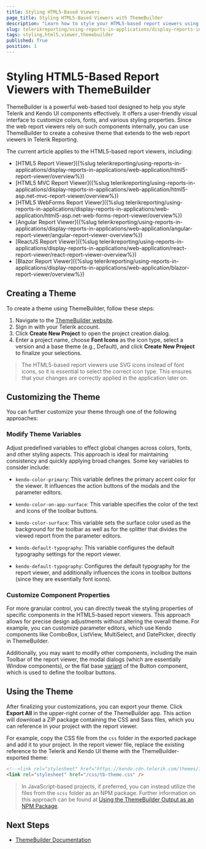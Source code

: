 ```yaml
---
title: Styling HTML5-Based Viewers
page_title: Styling HTML5-Based Viewers with ThemeBuilder
description: "Learn how to style your HTML5-based report viewers using ThemeBuilder, a tool  created by Progress Telerik and designed for customizing Telerik and Kendo UI components."
slug: telerikreporting/using-reports-in-applications/display-reports-in-applications/web-application/styling-html5-viewers
tags: styling,html5,viewer,themebuilder
published: True
position: 1
---
```


# Styling HTML5-Based Report Viewers with ThemeBuilder

ThemeBuilder is a powerful web-based tool designed to help you style Telerik and Kendo UI components effectively. It offers a user-friendly visual interface to customize colors, fonts, and various styling properties. Since the web report viewers rely on such components internally, you can use ThemeBuilder to create a cohesive theme that extends to the web report viewers in Telerik Reporting.

The current article applies to the HTML5-based report viewers, including:

- [HTML5 Report Viewer]({%slug telerikreporting/using-reports-in-applications/display-reports-in-applications/web-application/html5-report-viewer/overview%})
- [HTML5 MVC Report Viewer]({%slug telerikreporting/using-reports-in-applications/display-reports-in-applications/web-application/html5-asp.net-mvc-report-viewer/overview%})
- [HTML5 WebForms Report Viewer]({%slug telerikreporting/using-reports-in-applications/display-reports-in-applications/web-application/html5-asp.net-web-forms-report-viewer/overview%})
- [Angular Report Viewer]({%slug telerikreporting/using-reports-in-applications/display-reports-in-applications/web-application/angular-report-viewer/angular-report-viewer-overview%})
- [ReactJS Report Viewer]({%slug telerikreporting/using-reports-in-applications/display-reports-in-applications/web-application/react-report-viewer/react-report-viewer-overview%})
- [Blazor Report Viewer]({%slug telerikreporting/using-reports-in-applications/display-reports-in-applications/web-application/blazor-report-viewer/overview%})

## Creating a Theme

To create a theme using ThemeBuilder, follow these steps:

1. Navigate to the [ThemeBuilder website](https://themebuilderapp.telerik.com/).
1. Sign in with your Telerik account.
1. Click **Create New Project** to open the project creation dialog.
1. Enter a project name, choose **Font Icons** as the icon type, select a version and a base theme (e.g., Default), and click **Create New Project** to finalize your selections.

> The HTML5-based report viewers use SVG icons instead of font icons, so it is essential to select the correct icon type. This ensures that your changes are correctly applied in the application later on.

## Customizing the Theme

You can further customize your theme through one of the following approaches:

### Modify Theme Variables

Adjust predefined variables to effect global changes across colors, fonts, and other styling aspects. This approach is ideal for maintaining consistency and quickly applying broad changes. Some key variables to consider include:

- `kendo-color-primary`: This variable defines the primary accent color for the viewer. It influences the action buttons of the modals and the parameter editors.

- `kendo-color-on-app-surface`: This variable specifies the color of the text and icons of the toolbar buttons.

- `kendo-color-surface`: This variable sets the surface color used as the background for the toolbar as well as for the splitter that divides the viewed report from the parameter editors.

- `kendo-default-typography`: This variable configures the default typography settings for the report viewer.

- `kendo-default-typography`: Configures the default typography for the report viewer, and additionally influences the icons in toolbox buttons (since they are essentially font icons).

### Customize Component Properties

For more granular control, you can directly tweak the styling properties of specific components in the HTML5-based report viewers. This approach allows for precise design adjustments without altering the overall theme. For example, you can customize parameter editors, which use Kendo components like ComboBox, ListView, MultiSelect, and DatePicker, directly in ThemeBuilder. 

Additionally, you may want to modify other components, including the main Toolbar of the report viewer, the modal dialogs (which are essentially Window components), or the flat base [variant](https://docs.telerik.com/themebuilder/working-with-kendo/component-variants) of the Button component, which is used to define the toolbar buttons.

## Using the Theme

After finalizing your customizations, you can export your theme. Click **Export All** in the upper-right corner of the ThemeBuilder app. This action will download a ZIP package containing the CSS and Sass files, which you can reference in your project with the report viewer. 

For example, copy the CSS file from the `css` folder in the exported package and add it to your project. In the report viewer file, replace the existing reference to the Telerik and Kendo UI theme with the ThemeBuilder-exported theme:

````HTML
<!--<link rel="stylesheet" href="https://kendo.cdn.telerik.com/themes/10.2.0/default/default-ocean-blue.css" id="theme-css" />-->
<link rel="stylesheet" href="/css/tb-theme.css" />
````

> In JavaScript-based projects, if preferred, you can instead utilize the files from the `scss` folder as an NPM package. Further information on this approach can be found at [Using the ThemeBuilder Output as an NPM Package](https://docs.telerik.com/themebuilder/using-exported-styles/exported-package#using-the-themebuilder-output-as-an-npm-package).

## Next Steps

- [ThemeBuilder Documentation](https://docs.telerik.com/themebuilder/)
